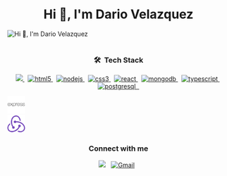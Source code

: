 <h1 align="center">Hi 👋, I'm Dario Velazquez</h1>
<img src="https://user-images.githubusercontent.com/77759094/126938534-bfcd35cd-bb03-428a-812c-ab2ece2e8bcf.gif" alt="Hi 👋, I'm Dario Velazquez" title="Hi 👋, I'm Dario Velazquez"/>
<br /> <br/>

<h3 align="center">🛠 &nbsp;Tech Stack </h3>
<p align="center"> 
  <a href="https://developer.mozilla.org/en-US/docs/Web/JavaScript" target="_blank"> <img src="https://img.shields.io/badge/-JavaScript-05122A?style=flat&logo=javascript"/> </a> &nbsp;
  <a href="https://www.w3.org/html/" target="_blank"> <img src="https://img.shields.io/badge/-HTML-05122A?style=flat&logo=HTML5" alt="html5"/> </a> &nbsp;
  <a href="https://nodejs.org" target="_blank"> <img src="https://img.shields.io/badge/-Node.js-05122A?style=flat&logo=node.js" alt="nodejs" /> </a> &nbsp;
  <a href="https://www.w3schools.com/css/" target="_blank"> <img src="https://img.shields.io/badge/-CSS-05122A?style=flat&logo=CSS3&logoColor=1572B6" alt="css3" /> </a> &nbsp;
 <a href="https://reactjs.org/" target="_blank"> <img src="https://img.shields.io/badge/-React-05122A?&logo=React" alt="react"/> </a> &nbsp;
<a href="https://www.mongodb.com/" target="_blank"> <img src="https://img.shields.io/badge/-MongoDB-05122A?style=flat&logo=MongoDB" alt="mongodb" /> </a> &nbsp; 
  <a href="https://www.typescriptlang.org/" target="_blank"> <img src="https://img.shields.io/badge/-TypeScript-05122A?&logo=TypeScript" alt="typescript" w/> </a>&nbsp;
 <a href="https://www.postgresql.org" target="_blank"> <img src="https://img.shields.io/badge/-PostgreSQL-05122A?style=flat&logo=PostgreSQL" alt="postgresql"  </a> &nbsp; 
 
  <a href="https://expressjs.com" target="_blank"> <img src="https://raw.githubusercontent.com/devicons/devicon/master/icons/express/express-original-wordmark.svg" alt="express" width="40" height="40"/> </a>  
<a href="https://redux.js.org" target="_blank"> <img src="https://raw.githubusercontent.com/devicons/devicon/master/icons/redux/redux-original.svg" alt="redux" width="40" height="40"/> </a> 
 </p> 

<h3 align="center">Connect with me</h3>
<p align="center">
<a href="https://linkedin.com/in/in/dar%c3%ado-vel%c3%a1zquez-9b9956211/" target="_blank"><img src="https://img.shields.io/badge/linkedin%20-%230077B5.svg?&style=flat&logo=linkedin&logoColor=white"/></a> &nbsp;
<a href="mailto:dario.velazquez10@gmail.com" target="blank"><img alt="Gmail" src="https://img.shields.io/badge/Gmail-D14836?style=flat&logo=gmail&logoColor=white" /></a> &nbsp;
</p>
